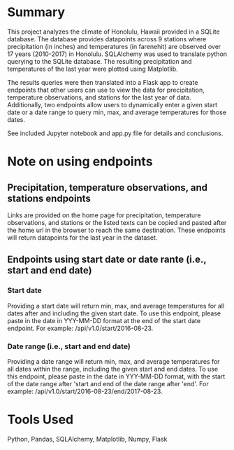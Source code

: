 # Summary #
This project analyzes the climate of Honolulu, Hawaii provided in a SQLite database. The database provides datapoints across 9 stations where precipitation (in inches) and temperatures (in farenehit) are observed over 17 years (2010-2017) in Honolulu.  SQLAlchemy was used to translate python querying to the SQLite database. The resulting precipitation and temperatures of the last year were plotted using Matplotlib. 

The results queries were then translated into a Flask app to create endpoints that other users can use to view the data for precipitation, temperature observations, and stations for the last year of data. Additionally, two endpoints allow users to dynamically enter a given start date or a date range to query min, max, and average temperatures for those dates. 

See included Jupyter notebook and app.py file for details and conclusions.

# Note on using endpoints #
## Precipitation, temperature observations, and stations endpoints ##
Links are provided on the home page for precipitation, temperature observations, and stations or the listed texts can be copied and pasted after the home url in the browser to reach the same destination. These endpoints will return datapoints for the last year in the dataset. 

## Endpoints using start date or date rante (i.e., start and end date) ##
### Start date ###
Providing a start date will return min, max, and average temperatures for all dates after and including the given start date. To use this endpoint, please paste in the date in YYY-MM-DD format at the end of the start date endpoint. For example: /api/v1.0/start/2016-08-23.

### Date range (i.e., start and end date) ###
Providing a date range will return min, max, and average temperatures for all dates within the range, including the given start and end dates. To use this endpoint, please paste in the date in YYY-MM-DD format, with the start of the date range after 'start and end of the date range after 'end'. For example: /api/v1.0/start/2016-08-23/end/2017-08-23.

# Tools Used #
Python, Pandas, SQLAlchemy, Matplotlib, Numpy, Flask

